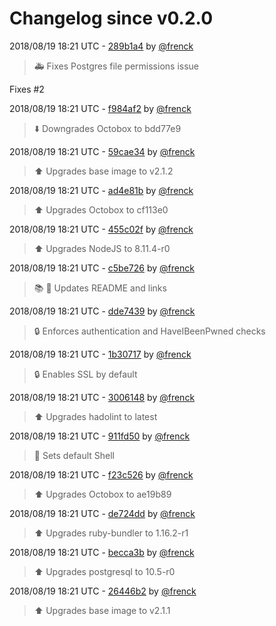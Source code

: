 # Changelog since v0.2.0

2018/08/19 18:21 UTC - [289b1a4](https://github.com/hassio-addons/addon-octobox/commit/289b1a4a895a5a557a0240eb62c5433997d148f8) by [@frenck](https://github.com/frenck)
> :ambulance: Fixes Postgres file permissions issue

Fixes #2 

2018/08/19 18:21 UTC - [f984af2](https://github.com/hassio-addons/addon-octobox/commit/f984af2f9dfea1b0fae4f3a3d7be2d6f4cb691e5) by [@frenck](https://github.com/frenck)
> :arrow_down: Downgrades Octobox to bdd77e9 

2018/08/19 18:21 UTC - [59cae34](https://github.com/hassio-addons/addon-octobox/commit/59cae3411c1f3975f86cd69862b93d1e3cf87280) by [@frenck](https://github.com/frenck)
> :arrow_up: Upgrades base image to v2.1.2 

2018/08/19 18:21 UTC - [ad4e81b](https://github.com/hassio-addons/addon-octobox/commit/ad4e81b6cc6be9b788a1ff18b2dc67713549e326) by [@frenck](https://github.com/frenck)
> :arrow_up: Upgrades Octobox to cf113e0 

2018/08/19 18:21 UTC - [455c02f](https://github.com/hassio-addons/addon-octobox/commit/455c02f176ff035237f3a9c9e754062dd4e13071) by [@frenck](https://github.com/frenck)
> :arrow_up: Upgrades NodeJS to 8.11.4-r0 

2018/08/19 18:21 UTC - [c5be726](https://github.com/hassio-addons/addon-octobox/commit/c5be726c4738fefcfc6e6fdd367045daa1f0282b) by [@frenck](https://github.com/frenck)
> :books: :shirt: Updates README and links 

2018/08/19 18:21 UTC - [dde7439](https://github.com/hassio-addons/addon-octobox/commit/dde7439331162a770fe1eeb6ca18179bc85bd43b) by [@frenck](https://github.com/frenck)
> :lock: Enforces authentication and HaveIBeenPwned checks 

2018/08/19 18:21 UTC - [1b30717](https://github.com/hassio-addons/addon-octobox/commit/1b3071773e413e2c05650a1e7e9aa0ca8c3168c9) by [@frenck](https://github.com/frenck)
> :lock: Enables SSL by default 

2018/08/19 18:21 UTC - [3006148](https://github.com/hassio-addons/addon-octobox/commit/30061485b44e9769d63b3f44dbd220ba1477a005) by [@frenck](https://github.com/frenck)
> :arrow_up: Upgrades hadolint to latest 

2018/08/19 18:21 UTC - [911fd50](https://github.com/hassio-addons/addon-octobox/commit/911fd50b7d67c552af0e87267446e2208080dc68) by [@frenck](https://github.com/frenck)
> :whale: Sets default Shell 

2018/08/19 18:21 UTC - [f23c526](https://github.com/hassio-addons/addon-octobox/commit/f23c526b5764720ca01835a3b42e295c85859387) by [@frenck](https://github.com/frenck)
> :arrow_up: Upgrades Octobox to ae19b89 

2018/08/19 18:21 UTC - [de724dd](https://github.com/hassio-addons/addon-octobox/commit/de724dda1f840df3706e34ac0de8eb1c0ef6a1da) by [@frenck](https://github.com/frenck)
> :arrow_up: Upgrades ruby-bundler to 1.16.2-r1 

2018/08/19 18:21 UTC - [becca3b](https://github.com/hassio-addons/addon-octobox/commit/becca3bf6ccc1defaa3363185c415558cddf59a2) by [@frenck](https://github.com/frenck)
> :arrow_up: Upgrades postgresql to 10.5-r0 

2018/08/19 18:21 UTC - [26446b2](https://github.com/hassio-addons/addon-octobox/commit/26446b27f27f53c1aa8fe2829a886f4436050939) by [@frenck](https://github.com/frenck)
> :arrow_up: Upgrades base image to v2.1.1 

